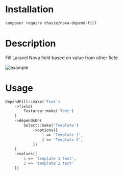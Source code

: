 # Installation

```bash
composer require chasie/nova-depend-fill
```

# Description

Fill Laravel Nova field based on value from other field.

![example](https://raw.githubusercontent.com/klepak/nova-depend-fill/master/docs/example.gif)

# Usage

```php
DependFill::make('Text')
    ->field(
        Textarea::make('Text')
    )
    ->dependsOn(
        Select::make('Template')
            ->options([
                1 => 'Template 1',
                2 => 'Template 2',
            ])
    )
    ->values([
        1 => 'template 1 text',
        2 => 'template 2 text'
    ])
```
